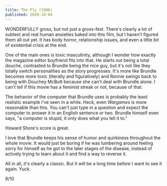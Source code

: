 ```yaml
---
title: The Fly (1986)
published: 2020-10-04
---
```


WONDERFULLY gross, but not just a gross-fest. There's clearly a lot of subtext and real human anxieties baked into this film, but I haven't figured them all out yet. It has body horror, relationship issues, and even a little bit of existential crisis at the end.

One of the main ones is toxic masculinity, although I wonder how exactly the magazine editor boyfriend fits into that. He starts out being a total douche, contrasted to Brundle being the nice guy, but it's not like they totally switch personalities as the story progresses. It's more like Brundle becomes more toxic (literally and figuratively) and Ronnie swings back to being with Douchey McButt because she can't deal with Brundle alone. I can't tell if this movie has a feminist streak or not, because of that.

The behavior of the computer that Brundle uses is probably the least realistic example I've seen in a while. Heck, even _Wargames_ is more reasonable than this. You can't just type in a question and expect the computer to answer it in an English sentence or two. Brundle himself even says, "a computer is stupid, it only does what you tell it to."

Howard Shore's score is great.

I love that Brundle keeps his sense of humor and quirkiness throughout the whole movie. It would just be boring if he was lumbering around feeling sorry for himself as he got to the later stages of the disease, instead of actively trying to learn about it and find a way to reverse it.

All in all, it's clearly a classic. But it will be a long time before I want to see it again. Yuck.

8/10
